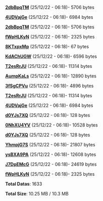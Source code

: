 [**2dbBpqTM**](/data/2dbBpqTM.txt) (25/12/22 - 06:18)- 5706 bytes

[**4UDVajGe**](/data/4UDVajGe.txt) (25/12/22 - 06:18)- 6984 bytes

[**2dbBpqTM**](/data/2dbBpqTM.txt) (25/12/22 - 06:18)- 5706 bytes

[**fWpHLKyN**](/data/fWpHLKyN.txt) (25/12/22 - 06:18)- 2325 bytes

[**8KTxpxMp**](/data/8KTxpxMp.txt) (25/12/22 - 06:18)- 67 bytes

[**KdAChUGW**](/data/KdAChUGW.txt) (25/12/22 - 06:18)- 6596 bytes

[**T2esRrJU**](/data/T2esRrJU.txt) (25/12/22 - 06:18)- 11314 bytes

[**AumpKaLs**](/data/AumpKaLs.txt) (25/12/22 - 06:18)- 12890 bytes

[**3fSgCPVu**](/data/3fSgCPVu.txt) (25/12/22 - 06:18)- 4896 bytes

[**T2esRrJU**](/data/T2esRrJU.txt) (25/12/22 - 06:18)- 11314 bytes

[**4UDVajGe**](/data/4UDVajGe.txt) (25/12/22 - 06:18)- 6984 bytes

[**d0YJs7XQ**](/data/d0YJs7XQ.txt) (25/12/22 - 06:18)- 128 bytes

[**0NhXU4YV**](/data/0NhXU4YV.txt) (25/12/22 - 06:18)- 10528 bytes

[**d0YJs7XQ**](/data/d0YJs7XQ.txt) (25/12/22 - 06:18)- 128 bytes

[**YhmpjG7S**](/data/YhmpjG7S.txt) (25/12/22 - 06:18)- 21807 bytes

[**ysBXA9PA**](/data/ysBXA9PA.txt) (25/12/22 - 06:18)- 12608 bytes

[**J7DpEMcG**](/data/J7DpEMcG.txt) (25/12/22 - 06:18)- 24619 bytes

[**fWpHLKyN**](/data/fWpHLKyN.txt) (25/12/22 - 06:18)- 2325 bytes

**Total Datas**: 1633

**Total Size**: 10.25 MB / 10.3 MB